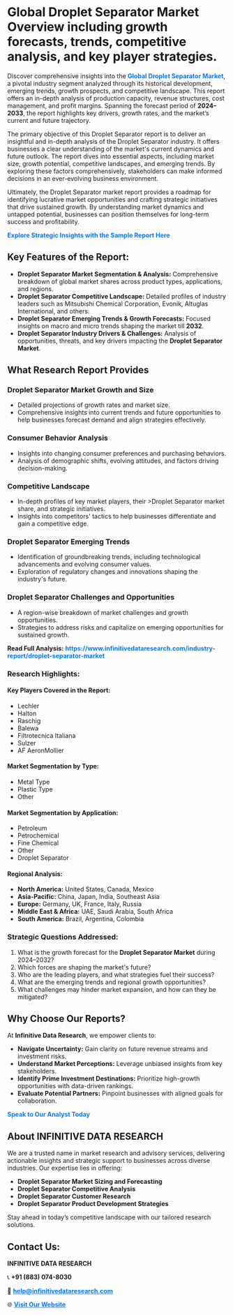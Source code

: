 <h1>Global Droplet Separator Market Overview including growth forecasts, trends, competitive analysis, and key player strategies.</h1>
<p>
Discover comprehensive insights into the 
<a href="https://www.infinitivedataresearch.com/industry-report/droplet-separator-market" rel="dofollow" style="color: #007BFF; text-decoration: none;"><strong>Global Droplet Separator Market</strong></a>, a pivotal industry segment analyzed through its historical development, emerging trends, growth prospects, and competitive landscape. This report offers an in-depth analysis of production capacity, revenue structures, cost management, and profit margins. Spanning the forecast period of <strong>2024–2033</strong>, the report highlights key drivers, growth rates, and the market’s current and future trajectory.
</p>
<p>
The primary objective of this Droplet Separator report is to deliver an insightful and in-depth analysis of the Droplet Separator industry. It offers businesses a clear understanding of the market's current dynamics and future outlook. The report dives into essential aspects, including market size, growth potential, competitive landscapes, and emerging trends. By exploring these factors comprehensively, stakeholders can make informed decisions in an ever-evolving business environment.
</p>
<p>
Ultimately, the Droplet Separator market report provides a roadmap for identifying lucrative market opportunities and crafting strategic initiatives that drive sustained growth. By understanding market dynamics and untapped potential, businesses can position themselves for long-term success and profitability.
</p>
<p>
<a href="https://www.infinitivedataresearch.com/request-sample/reportId=101993" style="color: #007BFF; text-decoration: none;"><strong>Explore Strategic Insights with the Sample Report Here</strong></a>
</p>

<h2>Key Features of the Report:</h2>
<ul>
<li><strong>Droplet Separator Market Segmentation & Analysis:</strong> Comprehensive breakdown of global market shares across product types, applications, and regions.</li>
<li><strong>Droplet Separator Competitive Landscape:</strong> Detailed profiles of industry leaders such as Mitsubishi Chemical Corporation, Evonik, Altuglas International, and others.</li>
<li><strong>Droplet Separator Emerging Trends & Growth Forecasts:</strong> Focused insights on macro and micro trends shaping the market till <strong>2032</strong>.</li>
<li><strong>Droplet Separator Industry Drivers & Challenges:</strong> Analysis of opportunities, threats, and key drivers impacting the <strong>Droplet Separator Market</strong>.</li>
</ul>

<h2>What Research Report Provides</h2>
<h3>Droplet Separator Market Growth and Size</h3>
<ul>
<li>Detailed projections of growth rates and market size.</li>
<li>Comprehensive insights into current trends and future opportunities to help businesses forecast demand and align strategies effectively.</li>
</ul>

<h3>Consumer Behavior Analysis</h3>
<ul>
<li>Insights into changing consumer preferences and purchasing behaviors.</li>
<li>Analysis of demographic shifts, evolving attitudes, and factors driving decision-making.</li>
</ul>

<h3>Competitive Landscape</h3>
<ul>
<li>In-depth profiles of key market players, their >Droplet Separator market share, and strategic initiatives.</li>
<li>Insights into competitors' tactics to help businesses differentiate and gain a competitive edge.</li>
</ul>

<h3>Droplet Separator Emerging Trends</h3>
<ul>
<li>Identification of groundbreaking trends, including technological advancements and evolving consumer values.</li>
<li>Exploration of regulatory changes and innovations shaping the industry's future.</li>
</ul>

<h3>Droplet Separator Challenges and Opportunities</h3>
<ul>
<li>A region-wise breakdown of market challenges and growth opportunities.</li>
<li>Strategies to address risks and capitalize on emerging opportunities for sustained growth.</li>
</ul>
<p><strong>Read Full Analysis:</strong> <a href="https://www.infinitivedataresearch.com/industry-report/droplet-separator-market" rel="dofollow" style="color: #007BFF; text-decoration: none;"><strong>https://www.infinitivedataresearch.com/industry-report/droplet-separator-market</strong></a></p>
<h3>Research Highlights:</h3>
<h4>Key Players Covered in the Report:</h4>
<ul><li>Lechler</li><li>Halton</li><li>Raschig</li><li>Balewa</li><li>Filtrotecnica Italiana</li><li>Sulzer</li><li>AF AeronMollier</li></ul>
<h4>Market Segmentation by Type:</h4>
<ul><li>Metal Type</li><li>Plastic Type</li><li>Other</li></ul>
<h4>Market Segmentation by Application:</h4>
<ul><li>Petroleum</li><li>Petrochemical</li><li>Fine Chemical</li><li>Other</li><li>Droplet Separator</li></ul>

<h4>Regional Analysis:</h4>
<ul>
<li><strong>North America:</strong> United States, Canada, Mexico</li>
<li><strong>Asia-Pacific:</strong> China, Japan, India, Southeast Asia</li>
<li><strong>Europe:</strong> Germany, UK, France, Italy, Russia</li>
<li><strong>Middle East & Africa:</strong> UAE, Saudi Arabia, South Africa</li>
<li><strong>South America:</strong> Brazil, Argentina, Colombia</li>
</ul>

<h3>Strategic Questions Addressed:</h3>
<ol>
<li>What is the growth forecast for the <strong>Droplet Separator Market</strong> during 2024–2032?</li>
<li>Which forces are shaping the market's future?</li>
<li>Who are the leading players, and what strategies fuel their success?</li>
<li>What are the emerging trends and regional growth opportunities?</li>
<li>What challenges may hinder market expansion, and how can they be mitigated?</li>
</ol>

<h2>Why Choose Our Reports?</h2>
<p>At <strong>Infinitive Data Research</strong>, we empower clients to:</p>
<ul>
<li><strong>Navigate Uncertainty:</strong> Gain clarity on future revenue streams and investment risks.</li>
<li><strong>Understand Market Perceptions:</strong> Leverage unbiased insights from key stakeholders.</li>
<li><strong>Identify Prime Investment Destinations:</strong> Prioritize high-growth opportunities with data-driven rankings.</li>
<li><strong>Evaluate Potential Partners:</strong> Pinpoint businesses with aligned goals for collaboration.</li>
</ul>
<p><a href="https://www.infinitivedataresearch.com/industry-report/droplet-separator-market" rel="dofollow" style="color: #007BFF; text-decoration: none;"><strong>Speak to Our Analyst Today</strong></a></p>

<h2>About INFINITIVE DATA RESEARCH</h2>
<p>We are a trusted name in market research and advisory services, delivering actionable insights and strategic support to businesses across diverse industries. Our expertise lies in offering:</p>
<ul>
<li><strong>Droplet Separator Market Sizing and Forecasting</strong></li>
<li><strong>Droplet Separator Competitive Analysis</strong></li>
<li><strong>Droplet Separator Customer Research</strong></li>
<li><strong>Droplet Separator Product Development Strategies</strong></li>
</ul>
<p>Stay ahead in today’s competitive landscape with our tailored research solutions.</p>

<h2>Contact Us:</h2>
<p><strong>INFINITIVE DATA RESEARCH</strong></p>
<p>📞 <strong>+91 (883) 074-8030</strong></p>
<p>📧 <strong><a href="mailto:help@infinitivedataresearch.com" style="color: #007BFF;">help@infinitivedataresearch.com</a></strong></p>
<p>🌐 <strong><a href="https://www.infinitivedataresearch.com" rel="dofollow" style="color: #007BFF;">Visit Our Website</a></strong></p>
